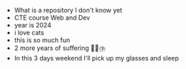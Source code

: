 - What is a repository I don't know yet
- CTE course Web and Dev
- year is 2024
- i love cats
- this is so much fun
- 2 more years of suffering 🤕🫨⛈️
- In this 3 days weekend I'll pick up my glasses and sleep
